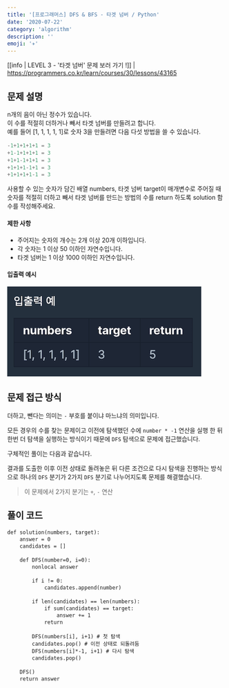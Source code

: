 ```yaml
---
title: '[프로그래머스] DFS & BFS - 타겟 넘버 / Python'
date: '2020-07-22'
category: 'algorithm'
description: ''
emoji: '✈️'
---
```


[[info | LEVEL 3 - '타겟 넘버' 문제 보러 가기 !]]
| https://programmers.co.kr/learn/courses/30/lessons/43165

## 문제 설명

n개의 음이 아닌 정수가 있습니다.  
이 수를 적절히 더하거나 빼서 타겟 넘버를 만들려고 합니다.  
예를 들어 [1, 1, 1, 1, 1]로 숫자 3을 만들려면 다음 다섯 방법을 쓸 수 있습니다.

```python
-1+1+1+1+1 = 3
+1-1+1+1+1 = 3
+1+1-1+1+1 = 3
+1+1+1-1+1 = 3
+1+1+1+1-1 = 3
```

사용할 수 있는 숫자가 담긴 배열 numbers, 타겟 넘버 target이 매개변수로 주어질 때 숫자를 적절히 더하고 빼서 타겟 넘버를 만드는 방법의 수를 return 하도록 solution 함수를 작성해주세요.

#### 제한 사항

- 주어지는 숫자의 개수는 2개 이상 20개 이하입니다.
- 각 숫자는 1 이상 50 이하인 자연수입니다.
- 타겟 넘버는 1 이상 1000 이하인 자연수입니다.

#### 입출력 예시

![예시](./images/problem-example.png)

## 문제 접근 방식

더하고, 뺀다는 의미는 `-` 부호를 붙이냐 마느냐의 의미입니다.

모든 경우의 수를 찾는 문제이고 이전에 탐색했던 수에 `number * -1` 연산을 실행 한 뒤 한번 더 탐색을 실행하는 방식이기 때문에 `DFS` 탐색으로 문제에 접근했습니다.

구체적인 풀이는 다음과 같습니다.

결과를 도출한 이후 이전 상태로 돌려놓은 뒤 다른 조건으로 다시 탐색을 진행하는 방식으로 하나의 `DFS` 분기가 2가지 `DFS` 분기로 나누어지도록 문제를 해결했습니다.

> 이 문제에서 2가지 분기는 `+`, `-` 연산

## 풀이 코드

```python:title=Python
def solution(numbers, target):
    answer = 0
    candidates = []

    def DFS(number=0, i=0):
        nonlocal answer

        if i != 0:
            candidates.append(number)

        if len(candidates) == len(numbers):
            if sum(candidates) == target:
                answer += 1
            return

        DFS(numbers[i], i+1) # 첫 탐색
        candidates.pop() # 이전 상태로 되돌려둠
        DFS(numbers[i]*-1, i+1) # 다시 탐색
        candidates.pop()

    DFS()
    return answer
```
